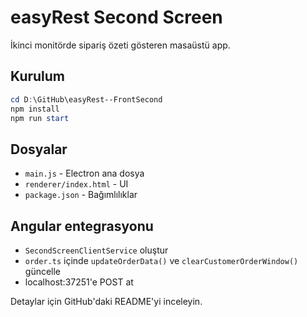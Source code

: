 # easyRest Second Screen

İkinci monitörde sipariş özeti gösteren masaüstü app.

## Kurulum
```powershell
cd D:\GitHub\easyRest--FrontSecond
npm install
npm run start
```

## Dosyalar
- `main.js` - Electron ana dosya
- `renderer/index.html` - UI 
- `package.json` - Bağımlılıklar

## Angular entegrasyonu
- `SecondScreenClientService` oluştur
- `order.ts` içinde `updateOrderData()` ve `clearCustomerOrderWindow()` güncelle
- localhost:37251'e POST at

Detaylar için GitHub'daki README'yi inceleyin.
